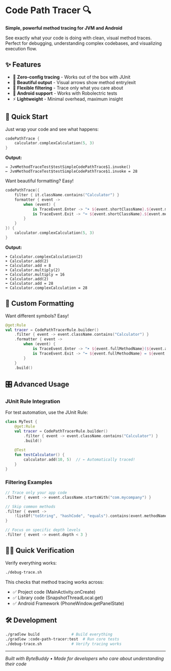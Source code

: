 # Code Path Tracer 🔍

**Simple, powerful method tracing for JVM and Android**

See exactly what your code is doing with clean, visual method traces. Perfect for debugging, understanding complex codebases, and visualizing execution flow.

## ✨ Features

- 🎯 **Zero-config tracing** - Works out of the box with JUnit
- 🎨 **Beautiful output** - Visual arrows show method entry/exit 
- 🔧 **Flexible filtering** - Trace only what you care about
- 📱 **Android support** - Works with Robolectric tests
- ⚡ **Lightweight** - Minimal overhead, maximum insight

## 🚀 Quick Start

Just wrap your code and see what happens:

```kotlin
codePathTrace {
    calculator.complexCalculation(5, 3)
}
```

**Output:**
```
→ JvmMethodTraceTest$testSimpleCodePathTrace$1.invoke()
← JvmMethodTraceTest$testSimpleCodePathTrace$1.invoke = 28
```

Want beautiful formatting? Easy!

```kotlin
codePathTrace({ 
    filter { it.className.contains("Calculator") }
    formatter { event ->
        when (event) {
            is TraceEvent.Enter -> "➤ ${event.shortClassName}.${event.methodName}(${event.args.size})"
            is TraceEvent.Exit -> "⬅ ${event.shortClassName}.${event.methodName} = ${event.returnValue}"
        }
    }
}) {
    calculator.complexCalculation(5, 3)
}
```

**Output:**
```
➤ Calculator.complexCalculation(2)
➤ Calculator.add(2)
⬅ Calculator.add = 8
➤ Calculator.multiply(2) 
⬅ Calculator.multiply = 16
➤ Calculator.add(2)
⬅ Calculator.add = 28
⬅ Calculator.complexCalculation = 28
```

## 🎨 Custom Formatting

Want different symbols? Easy!

```kotlin
@get:Rule
val tracer = CodePathTracerRule.builder()
    .filter { event -> event.className.contains("Calculator") }
    .formatter { event -> 
        when (event) {
            is TraceEvent.Enter -> "➤ ${event.fullMethodName}(${event.args.size})"
            is TraceEvent.Exit -> "⬅ ${event.fullMethodName} = ${event.returnValue}"
        }
    }
    .build()
```

## 🎛️ Advanced Usage

### JUnit Rule Integration

For test automation, use the JUnit Rule:

```kotlin
class MyTest {
    @get:Rule
    val tracer = CodePathTracerRule.builder()
        .filter { event -> event.className.contains("Calculator") }
        .build()
    
    @Test 
    fun testCalculator() {
        calculator.add(10, 5)  // ← Automatically traced!
    }
}
```

### Filtering Examples

```kotlin
// Trace only your app code
.filter { event -> event.className.startsWith("com.mycompany") }

// Skip common methods
.filter { event -> 
    !listOf("toString", "hashCode", "equals").contains(event.methodName)
}

// Focus on specific depth levels
.filter { event -> event.depth < 3 }
```

## 🏃‍♂️ Quick Verification

Verify everything works:

```bash
./debug-trace.sh
```

This checks that method tracing works across:
- ✅ Project code (MainActivity.onCreate)  
- ✅ Library code (SnapshotThreadLocal.get)
- ✅ Android Framework (PhoneWindow.getPanelState)

## 🛠️ Development

```bash
./gradlew build              # Build everything
./gradlew :code-path-tracer:test  # Run core tests  
./debug-trace.sh             # Verify tracing works
```

---

*Built with ByteBuddy • Made for developers who care about understanding their code*